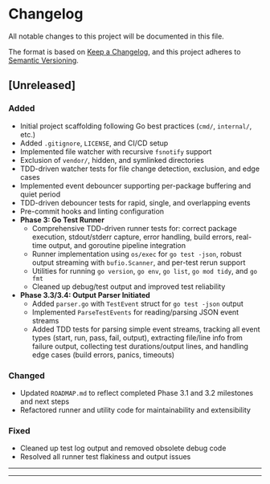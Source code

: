 # Changelog

All notable changes to this project will be documented in this file.

The format is based on [Keep a Changelog](https://keepachangelog.com/en/1.0.0/), and this project adheres to [Semantic Versioning](https://semver.org/spec/v2.0.0.html).

## [Unreleased]
### Added
- Initial project scaffolding following Go best practices (`cmd/`, `internal/`, etc.)
- Added `.gitignore`, `LICENSE`, and CI/CD setup
- Implemented file watcher with recursive `fsnotify` support
- Exclusion of `vendor/`, hidden, and symlinked directories
- TDD-driven watcher tests for file change detection, exclusion, and edge cases
- Implemented event debouncer supporting per-package buffering and quiet period
- TDD-driven debouncer tests for rapid, single, and overlapping events
- Pre-commit hooks and linting configuration
- **Phase 3: Go Test Runner**
  - Comprehensive TDD-driven runner tests for: correct package execution, stdout/stderr capture, error handling, build errors, real-time output, and goroutine pipeline integration
  - Runner implementation using `os/exec` for `go test -json`, robust output streaming with `bufio.Scanner`, and per-test rerun support
  - Utilities for running `go version`, `go env`, `go list`, `go mod tidy`, and `go fmt`
  - Cleaned up debug/test output and improved test reliability
- **Phase 3.3/3.4: Output Parser Initiated**
  - Added `parser.go` with `TestEvent` struct for `go test -json` output
  - Implemented `ParseTestEvents` for reading/parsing JSON event streams
  - Added TDD tests for parsing simple event streams, tracking all event types (start, run, pass, fail, output), extracting file/line info from failure output, collecting test durations/output lines, and handling edge cases (build errors, panics, timeouts)

### Changed
- Updated `ROADMAP.md` to reflect completed Phase 3.1 and 3.2 milestones and next steps
- Refactored runner and utility code for maintainability and extensibility

### Fixed
- Cleaned up test log output and removed obsolete debug code
- Resolved all runner test flakiness and output issues

---

---
